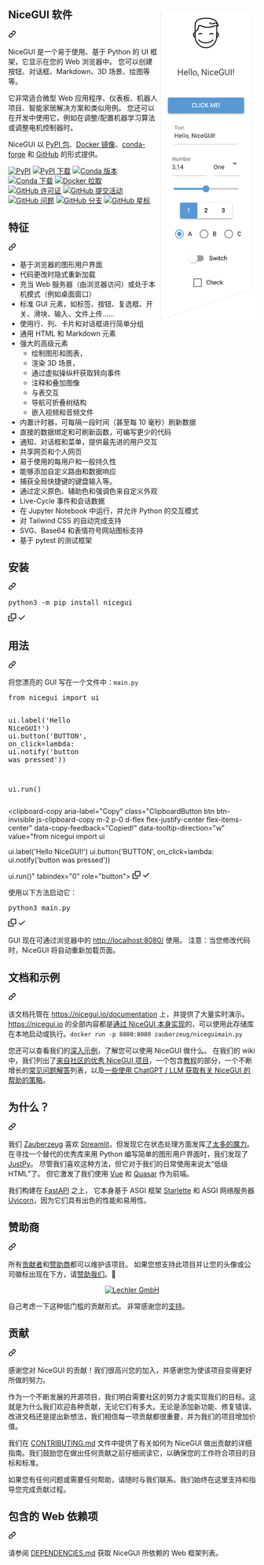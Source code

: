 <div class="Box-sc-g0xbh4-0 QkQOb js-snippet-clipboard-copy-unpositioned" data-hpc="true"><article class="markdown-body entry-content container-lg" itemprop="text"><a href="https://nicegui.io/#about" rel="nofollow">
  <img src="https://raw.githubusercontent.com/zauberzeug/nicegui/main/screenshot.png" width="200" align="right" alt="在线尝试！" style="max-width: 100%;" _mstalt="144989" _msthash="377">
</a>
<div class="markdown-heading" dir="auto"><h1 tabindex="-1" class="heading-element" dir="auto" _msttexthash="10703069" _msthash="378">NiceGUI 软件</h1><a id="user-content-nicegui" class="anchor" aria-label="永久链接：NiceGUI" href="#nicegui" _mstaria-label="304746" _msthash="379"><svg class="octicon octicon-link" viewBox="0 0 16 16" version="1.1" width="16" height="16" aria-hidden="true"><path d="m7.775 3.275 1.25-1.25a3.5 3.5 0 1 1 4.95 4.95l-2.5 2.5a3.5 3.5 0 0 1-4.95 0 .751.751 0 0 1 .018-1.042.751.751 0 0 1 1.042-.018 1.998 1.998 0 0 0 2.83 0l2.5-2.5a2.002 2.002 0 0 0-2.83-2.83l-1.25 1.25a.751.751 0 0 1-1.042-.018.751.751 0 0 1-.018-1.042Zm-4.69 9.64a1.998 1.998 0 0 0 2.83 0l1.25-1.25a.751.751 0 0 1 1.042.018.751.751 0 0 1 .018 1.042l-1.25 1.25a3.5 3.5 0 1 1-4.95-4.95l2.5-2.5a3.5 3.5 0 0 1 4.95 0 .751.751 0 0 1-.018 1.042.751.751 0 0 1-1.042.018 1.998 1.998 0 0 0-2.83 0l-2.5 2.5a1.998 1.998 0 0 0 0 2.83Z"></path></svg></a></div>
<p dir="auto" _msttexthash="675949144" _msthash="380">NiceGUI 是一个易于使用、基于 Python 的 UI 框架，它显示在您的 Web 浏览器中。
您可以创建按钮、对话框、Markdown、3D 场景、绘图等等。</p>
<p dir="auto" _msttexthash="1076981932" _msthash="381">它非常适合微型 Web 应用程序、仪表板、机器人项目、智能家居解决方案和类似用例。
您还可以在开发中使用它，例如在调整/配置机器学习算法或调整电机控制器时。</p>
<p dir="auto" _msttexthash="139901736" _msthash="382">NiceGUI 以 <a href="https://pypi.org/project/nicegui/" rel="nofollow" _istranslated="1">PyPI 包</a>、<a href="https://hub.docker.com/r/zauberzeug/nicegui" rel="nofollow" _istranslated="1">Docker 镜像</a>、<a href="https://anaconda.org/conda-forge/nicegui" rel="nofollow" _istranslated="1">conda-forge</a> 和 <a href="https://github.com/zauberzeug/nicegui" _istranslated="1">GitHub</a> 的形式提供。</p>
<p dir="auto"><a href="https://pypi.org/project/nicegui/" rel="nofollow"><img src="https://camo.githubusercontent.com/b8ec23c894875d3100c8034d666b7f59f4010e1601921ba0b8dcfdab42514e1d/68747470733a2f2f696d672e736869656c64732e696f2f707970692f762f6e6963656775693f636f6c6f723d6461726b2d677265656e" alt="PyPI" data-canonical-src="https://img.shields.io/pypi/v/nicegui?color=dark-green" style="max-width: 100%;" _mstalt="38714" _msthash="383"></a>
<a href="https://pypi.org/project/nicegui/" rel="nofollow"><img src="https://camo.githubusercontent.com/cd16a17e5ab7543b307bed9aaf409352273dabdd1196cf9e35c8a80a85e37406/68747470733a2f2f696d672e736869656c64732e696f2f707970692f646d2f6e6963656775693f636f6c6f723d6461726b2d677265656e" alt="PyPI 下载" data-canonical-src="https://img.shields.io/pypi/dm/nicegui?color=dark-green" style="max-width: 100%;" _mstalt="227851" _msthash="384"></a>
<a href="https://anaconda.org/conda-forge/nicegui" rel="nofollow"><img src="https://camo.githubusercontent.com/7121c2e4c59e3c5a6c7b1f59de7328fd21e0090b7d8e2a93f2857cfdda7a6baa/68747470733a2f2f696d672e736869656c64732e696f2f636f6e64612f762f636f6e64612d666f7267652f6e6963656775693f636f6c6f723d677265656e266c6162656c3d636f6e64612d666f726765" alt="Conda 版本" data-canonical-src="https://img.shields.io/conda/v/conda-forge/nicegui?color=green&amp;label=conda-forge" style="max-width: 100%;" _mstalt="208143" _msthash="385"></a>
<a href="https://anaconda.org/conda-forge/nicegui" rel="nofollow"><img src="https://camo.githubusercontent.com/aa3a533bf731cb3eb604cd250fb5d8c17bdbaa4da1c18441fa936ce16adf2264/68747470733a2f2f696d672e736869656c64732e696f2f636f6e64612f646e2f636f6e64612d666f7267652f6e6963656775693f636f6c6f723d677265656e266c6162656c3d646f776e6c6f616473" alt="Conda 下载" data-canonical-src="https://img.shields.io/conda/dn/conda-forge/nicegui?color=green&amp;label=downloads" style="max-width: 100%;" _mstalt="259142" _msthash="386"></a>
<a href="https://hub.docker.com/r/zauberzeug/nicegui" rel="nofollow"><img src="https://camo.githubusercontent.com/a720dd1233370977e6eda361fb5ef7991fc583a9381763fe4df8d67aa0543aed/68747470733a2f2f696d672e736869656c64732e696f2f646f636b65722f70756c6c732f7a61756265727a6575672f6e696365677569" alt="Docker 拉取" data-canonical-src="https://img.shields.io/docker/pulls/zauberzeug/nicegui" style="max-width: 100%;" _mstalt="184613" _msthash="387"></a><br>
<a href="https://github.com/zauberzeug/nicegui/blob/main/LICENSE"><img src="https://camo.githubusercontent.com/56263bdbc75319978d4b5caf43f30c8ee88d550455149d36b3f7d4d00295a55d/68747470733a2f2f696d672e736869656c64732e696f2f6769746875622f6c6963656e73652f7a61756265727a6575672f6e6963656775693f636f6c6f723d6f72616e6765" alt="GitHub 许可证" data-canonical-src="https://img.shields.io/github/license/zauberzeug/nicegui?color=orange" style="max-width: 100%;" _mstalt="226174" _msthash="388"></a>
<a href="https://github.com/zauberzeug/nicegui/graphs/commit-activity"><img src="https://camo.githubusercontent.com/6a5d7a38df551348e5c650e6ad5c2d076b15009a93ec91bb88fb7c7d0a8512f5/68747470733a2f2f696d672e736869656c64732e696f2f6769746875622f636f6d6d69742d61637469766974792f6d2f7a61756265727a6575672f6e696365677569" alt="GitHub 提交活动" data-canonical-src="https://img.shields.io/github/commit-activity/m/zauberzeug/nicegui" style="max-width: 100%;" _mstalt="461578" _msthash="389"></a>
<a href="https://github.com/zauberzeug/nicegui/issues"><img src="https://camo.githubusercontent.com/d365ec95194b536ae9143f1f80ac4ee238ac9074ae8abe8e49ebd6017029b198/68747470733a2f2f696d672e736869656c64732e696f2f6769746875622f6973737565732f7a61756265727a6575672f6e6963656775693f636f6c6f723d626c7565" alt="GitHub 问题" data-canonical-src="https://img.shields.io/github/issues/zauberzeug/nicegui?color=blue" style="max-width: 100%;" _mstalt="206999" _msthash="390"></a>
<a href="https://github.com/zauberzeug/nicegui/network"><img src="https://camo.githubusercontent.com/55c39152f492e7fefa6234481d8f178a52df5e655ca45d5d0314c7666df034cd/68747470733a2f2f696d672e736869656c64732e696f2f6769746875622f666f726b732f7a61756265727a6575672f6e696365677569" alt="GitHub 分支" data-canonical-src="https://img.shields.io/github/forks/zauberzeug/nicegui" style="max-width: 100%;" _mstalt="179673" _msthash="391"></a>
<a href="https://github.com/zauberzeug/nicegui/stargazers"><img src="https://camo.githubusercontent.com/1f5555322ee59862c00fa6a1339b15b182938f1f0c88d6130a4c7ff46673a3f6/68747470733a2f2f696d672e736869656c64732e696f2f6769746875622f73746172732f7a61756265727a6575672f6e696365677569" alt="GitHub 星标" data-canonical-src="https://img.shields.io/github/stars/zauberzeug/nicegui" style="max-width: 100%;" _mstalt="180921" _msthash="392"></a></p>
<div class="markdown-heading" dir="auto"><h2 tabindex="-1" class="heading-element" dir="auto" _msttexthash="5209451" _msthash="393">特征</h2><a id="user-content-features" class="anchor" aria-label="永久链接：功能" href="#features" _mstaria-label="370552" _msthash="394"><svg class="octicon octicon-link" viewBox="0 0 16 16" version="1.1" width="16" height="16" aria-hidden="true"><path d="m7.775 3.275 1.25-1.25a3.5 3.5 0 1 1 4.95 4.95l-2.5 2.5a3.5 3.5 0 0 1-4.95 0 .751.751 0 0 1 .018-1.042.751.751 0 0 1 1.042-.018 1.998 1.998 0 0 0 2.83 0l2.5-2.5a2.002 2.002 0 0 0-2.83-2.83l-1.25 1.25a.751.751 0 0 1-1.042-.018.751.751 0 0 1-.018-1.042Zm-4.69 9.64a1.998 1.998 0 0 0 2.83 0l1.25-1.25a.751.751 0 0 1 1.042.018.751.751 0 0 1 .018 1.042l-1.25 1.25a3.5 3.5 0 1 1-4.95-4.95l2.5-2.5a3.5 3.5 0 0 1 4.95 0 .751.751 0 0 1-.018 1.042.751.751 0 0 1-1.042.018 1.998 1.998 0 0 0-2.83 0l-2.5 2.5a1.998 1.998 0 0 0 0 2.83Z"></path></svg></a></div>
<ul dir="auto">
<li _msttexthash="54887027" _msthash="395">基于浏览器的图形用户界面</li>
<li _msttexthash="49730135" _msthash="396">代码更改时隐式重新加载</li>
<li _msttexthash="279448026" _msthash="397">充当 Web 服务器（由浏览器访问）或处于本机模式（例如桌面窗口）</li>
<li _msttexthash="209513980" _msthash="398">标准 GUI 元素，如标签、按钮、复选框、开关、滑块、输入、文件上传......</li>
<li _msttexthash="97086249" _msthash="399">使用行、列、卡片和对话框进行简单分组</li>
<li _msttexthash="25895506" _msthash="400">通用 HTML 和 Markdown 元素</li>
<li><font _mstmutation="1" _msttexthash="26590135" _msthash="401">强大的高级元素</font><ul dir="auto">
<li _msttexthash="35277502" _msthash="402">绘制图形和图表，</li>
<li _msttexthash="23664459" _msthash="403">渲染 3D 场景，</li>
<li _msttexthash="60130668" _msthash="404">通过虚拟操纵杆获取转向事件</li>
<li _msttexthash="21737235" _msthash="405">注释和叠加图像</li>
<li _msttexthash="10420306" _msthash="406">与表交互</li>
<li _msttexthash="28939950" _msthash="407">导航可折叠树结构</li>
<li _msttexthash="37980553" _msthash="408">嵌入视频和音频文件</li>
</ul>
</li>
<li _msttexthash="194370566" _msthash="409">内置计时器，可每隔一段时间（甚至每 10 毫秒）刷新数据</li>
<li _msttexthash="137403955" _msthash="410">直接的数据绑定和可刷新函数，可编写更少的代码</li>
<li _msttexthash="119097524" _msthash="411">通知、对话框和菜单，提供最先进的用户交互</li>
<li _msttexthash="36044125" _msthash="412">共享网页和个人网页</li>
<li _msttexthash="62056423" _msthash="413">易于使用的每用户和一般持久性</li>
<li _msttexthash="63540113" _msthash="414">能够添加自定义路由和数据响应</li>
<li _msttexthash="68553680" _msthash="415">捕获全局快捷键的键盘输入等。</li>
<li _msttexthash="117998075" _msthash="416">通过定义原色、辅助色和强调色来自定义外观</li>
<li _msttexthash="44739344" _msthash="417">Live-Cycle 事件和会话数据</li>
<li _msttexthash="143283907" _msthash="418">在 Jupyter Notebook 中运行，并允许 Python 的交互模式</li>
<li _msttexthash="54764697" _msthash="419">对 Tailwind CSS 的自动完成支持</li>
<li _msttexthash="86824010" _msthash="420">SVG、Base64 和表情符号网站图标支持</li>
<li _msttexthash="36693982" _msthash="421">基于 pytest 的测试框架</li>
</ul>
<div class="markdown-heading" dir="auto"><h2 tabindex="-1" class="heading-element" dir="auto" _msttexthash="5773755" _msthash="422">安装</h2><a id="user-content-installation" class="anchor" aria-label="永久链接：安装" href="#installation" _mstaria-label="519259" _msthash="423"><svg class="octicon octicon-link" viewBox="0 0 16 16" version="1.1" width="16" height="16" aria-hidden="true"><path d="m7.775 3.275 1.25-1.25a3.5 3.5 0 1 1 4.95 4.95l-2.5 2.5a3.5 3.5 0 0 1-4.95 0 .751.751 0 0 1 .018-1.042.751.751 0 0 1 1.042-.018 1.998 1.998 0 0 0 2.83 0l2.5-2.5a2.002 2.002 0 0 0-2.83-2.83l-1.25 1.25a.751.751 0 0 1-1.042-.018.751.751 0 0 1-.018-1.042Zm-4.69 9.64a1.998 1.998 0 0 0 2.83 0l1.25-1.25a.751.751 0 0 1 1.042.018.751.751 0 0 1 .018 1.042l-1.25 1.25a3.5 3.5 0 1 1-4.95-4.95l2.5-2.5a3.5 3.5 0 0 1 4.95 0 .751.751 0 0 1-.018 1.042.751.751 0 0 1-1.042.018 1.998 1.998 0 0 0-2.83 0l-2.5 2.5a1.998 1.998 0 0 0 0 2.83Z"></path></svg></a></div>
<div class="highlight highlight-source-shell notranslate position-relative overflow-auto" dir="auto"><pre>python3 -m pip install nicegui</pre><div class="zeroclipboard-container">
    <clipboard-copy aria-label="Copy" class="ClipboardButton btn btn-invisible js-clipboard-copy m-2 p-0 d-flex flex-justify-center flex-items-center" data-copy-feedback="Copied!" data-tooltip-direction="w" value="python3 -m pip install nicegui" tabindex="0" role="button">
      <svg aria-hidden="true" height="16" viewBox="0 0 16 16" version="1.1" width="16" data-view-component="true" class="octicon octicon-copy js-clipboard-copy-icon">
    <path d="M0 6.75C0 5.784.784 5 1.75 5h1.5a.75.75 0 0 1 0 1.5h-1.5a.25.25 0 0 0-.25.25v7.5c0 .138.112.25.25.25h7.5a.25.25 0 0 0 .25-.25v-1.5a.75.75 0 0 1 1.5 0v1.5A1.75 1.75 0 0 1 9.25 16h-7.5A1.75 1.75 0 0 1 0 14.25Z"></path><path d="M5 1.75C5 .784 5.784 0 6.75 0h7.5C15.216 0 16 .784 16 1.75v7.5A1.75 1.75 0 0 1 14.25 11h-7.5A1.75 1.75 0 0 1 5 9.25Zm1.75-.25a.25.25 0 0 0-.25.25v7.5c0 .138.112.25.25.25h7.5a.25.25 0 0 0 .25-.25v-7.5a.25.25 0 0 0-.25-.25Z"></path>
</svg>
      <svg aria-hidden="true" height="16" viewBox="0 0 16 16" version="1.1" width="16" data-view-component="true" class="octicon octicon-check js-clipboard-check-icon color-fg-success d-none">
    <path d="M13.78 4.22a.75.75 0 0 1 0 1.06l-7.25 7.25a.75.75 0 0 1-1.06 0L2.22 9.28a.751.751 0 0 1 .018-1.042.751.751 0 0 1 1.042-.018L6 10.94l6.72-6.72a.75.75 0 0 1 1.06 0Z"></path>
</svg>
    </clipboard-copy>
  </div></div>
<div class="markdown-heading" dir="auto"><h2 tabindex="-1" class="heading-element" dir="auto" _msttexthash="5626816" _msthash="424">用法</h2><a id="user-content-usage" class="anchor" aria-label="永久链接：用法" href="#usage" _mstaria-label="270712" _msthash="425"><svg class="octicon octicon-link" viewBox="0 0 16 16" version="1.1" width="16" height="16" aria-hidden="true"><path d="m7.775 3.275 1.25-1.25a3.5 3.5 0 1 1 4.95 4.95l-2.5 2.5a3.5 3.5 0 0 1-4.95 0 .751.751 0 0 1 .018-1.042.751.751 0 0 1 1.042-.018 1.998 1.998 0 0 0 2.83 0l2.5-2.5a2.002 2.002 0 0 0-2.83-2.83l-1.25 1.25a.751.751 0 0 1-1.042-.018.751.751 0 0 1-.018-1.042Zm-4.69 9.64a1.998 1.998 0 0 0 2.83 0l1.25-1.25a.751.751 0 0 1 1.042.018.751.751 0 0 1 .018 1.042l-1.25 1.25a3.5 3.5 0 1 1-4.95-4.95l2.5-2.5a3.5 3.5 0 0 1 4.95 0 .751.751 0 0 1-.018 1.042.751.751 0 0 1-1.042.018 1.998 1.998 0 0 0-2.83 0l-2.5 2.5a1.998 1.998 0 0 0 0 2.83Z"></path></svg></a></div>
<p dir="auto"><font _mstmutation="1" _msttexthash="68663868" _msthash="426">将您漂亮的 GUI 写在一个文件中：</font><code>main.py</code></p>
<div class="highlight highlight-source-python notranslate position-relative overflow-auto" dir="auto"><pre><span class="pl-k">from</span> <span class="pl-s1">nicegui</span> <span class="pl-k">import</span> <span class="pl-s1">ui</span>

<span class="pl-s1">ui</span>.<span class="pl-en">label</span>(<span class="pl-s">'Hello NiceGUI!'</span>)
<span class="pl-s1">ui</span>.<span class="pl-en">button</span>(<span class="pl-s">'BUTTON'</span>, <span class="pl-s1">on_click</span><span class="pl-c1">=</span><span class="pl-k">lambda</span>: <span class="pl-s1">ui</span>.<span class="pl-en">notify</span>(<span class="pl-s">'button was pressed'</span>))

<span class="pl-s1">ui</span>.<span class="pl-en">run</span>()</pre><div class="zeroclipboard-container">
    <clipboard-copy aria-label="Copy" class="ClipboardButton btn btn-invisible js-clipboard-copy m-2 p-0 d-flex flex-justify-center flex-items-center" data-copy-feedback="Copied!" data-tooltip-direction="w" value="from nicegui import ui

ui.label('Hello NiceGUI!')
ui.button('BUTTON', on_click=lambda: ui.notify('button was pressed'))

ui.run()" tabindex="0" role="button">
      <svg aria-hidden="true" height="16" viewBox="0 0 16 16" version="1.1" width="16" data-view-component="true" class="octicon octicon-copy js-clipboard-copy-icon">
    <path d="M0 6.75C0 5.784.784 5 1.75 5h1.5a.75.75 0 0 1 0 1.5h-1.5a.25.25 0 0 0-.25.25v7.5c0 .138.112.25.25.25h7.5a.25.25 0 0 0 .25-.25v-1.5a.75.75 0 0 1 1.5 0v1.5A1.75 1.75 0 0 1 9.25 16h-7.5A1.75 1.75 0 0 1 0 14.25Z"></path><path d="M5 1.75C5 .784 5.784 0 6.75 0h7.5C15.216 0 16 .784 16 1.75v7.5A1.75 1.75 0 0 1 14.25 11h-7.5A1.75 1.75 0 0 1 5 9.25Zm1.75-.25a.25.25 0 0 0-.25.25v7.5c0 .138.112.25.25.25h7.5a.25.25 0 0 0 .25-.25v-7.5a.25.25 0 0 0-.25-.25Z"></path>
</svg>
      <svg aria-hidden="true" height="16" viewBox="0 0 16 16" version="1.1" width="16" data-view-component="true" class="octicon octicon-check js-clipboard-check-icon color-fg-success d-none">
    <path d="M13.78 4.22a.75.75 0 0 1 0 1.06l-7.25 7.25a.75.75 0 0 1-1.06 0L2.22 9.28a.751.751 0 0 1 .018-1.042.751.751 0 0 1 1.042-.018L6 10.94l6.72-6.72a.75.75 0 0 1 1.06 0Z"></path>
</svg>
    </clipboard-copy>
  </div></div>
<p dir="auto" _msttexthash="43646759" _msthash="427">使用以下方法启动它：</p>
<div class="highlight highlight-source-shell notranslate position-relative overflow-auto" dir="auto"><pre>python3 main.py</pre><div class="zeroclipboard-container">
    <clipboard-copy aria-label="Copy" class="ClipboardButton btn btn-invisible js-clipboard-copy m-2 p-0 d-flex flex-justify-center flex-items-center" data-copy-feedback="Copied!" data-tooltip-direction="w" value="python3 main.py" tabindex="0" role="button">
      <svg aria-hidden="true" height="16" viewBox="0 0 16 16" version="1.1" width="16" data-view-component="true" class="octicon octicon-copy js-clipboard-copy-icon">
    <path d="M0 6.75C0 5.784.784 5 1.75 5h1.5a.75.75 0 0 1 0 1.5h-1.5a.25.25 0 0 0-.25.25v7.5c0 .138.112.25.25.25h7.5a.25.25 0 0 0 .25-.25v-1.5a.75.75 0 0 1 1.5 0v1.5A1.75 1.75 0 0 1 9.25 16h-7.5A1.75 1.75 0 0 1 0 14.25Z"></path><path d="M5 1.75C5 .784 5.784 0 6.75 0h7.5C15.216 0 16 .784 16 1.75v7.5A1.75 1.75 0 0 1 14.25 11h-7.5A1.75 1.75 0 0 1 5 9.25Zm1.75-.25a.25.25 0 0 0-.25.25v7.5c0 .138.112.25.25.25h7.5a.25.25 0 0 0 .25-.25v-7.5a.25.25 0 0 0-.25-.25Z"></path>
</svg>
      <svg aria-hidden="true" height="16" viewBox="0 0 16 16" version="1.1" width="16" data-view-component="true" class="octicon octicon-check js-clipboard-check-icon color-fg-success d-none">
    <path d="M13.78 4.22a.75.75 0 0 1 0 1.06l-7.25 7.25a.75.75 0 0 1-1.06 0L2.22 9.28a.751.751 0 0 1 .018-1.042.751.751 0 0 1 1.042-.018L6 10.94l6.72-6.72a.75.75 0 0 1 1.06 0Z"></path>
</svg>
    </clipboard-copy>
  </div></div>
<p dir="auto" _msttexthash="575653767" _msthash="428">GUI 现在可通过浏览器中的 <a href="http://localhost:8080/" rel="nofollow" _istranslated="1">http://localhost:8080/</a> 使用。
注意：当您修改代码时，NiceGUI 将自动重新加载页面。</p>
<div class="markdown-heading" dir="auto"><h2 tabindex="-1" class="heading-element" dir="auto" _msttexthash="14623050" _msthash="429">文档和示例</h2><a id="user-content-documentation-and-examples" class="anchor" aria-label="永久链接：文档和示例" href="#documentation-and-examples" _mstaria-label="1079546" _msthash="430"><svg class="octicon octicon-link" viewBox="0 0 16 16" version="1.1" width="16" height="16" aria-hidden="true"><path d="m7.775 3.275 1.25-1.25a3.5 3.5 0 1 1 4.95 4.95l-2.5 2.5a3.5 3.5 0 0 1-4.95 0 .751.751 0 0 1 .018-1.042.751.751 0 0 1 1.042-.018 1.998 1.998 0 0 0 2.83 0l2.5-2.5a2.002 2.002 0 0 0-2.83-2.83l-1.25 1.25a.751.751 0 0 1-1.042-.018.751.751 0 0 1-.018-1.042Zm-4.69 9.64a1.998 1.998 0 0 0 2.83 0l1.25-1.25a.751.751 0 0 1 1.042.018.751.751 0 0 1 .018 1.042l-1.25 1.25a3.5 3.5 0 1 1-4.95-4.95l2.5-2.5a3.5 3.5 0 0 1 4.95 0 .751.751 0 0 1-.018 1.042.751.751 0 0 1-1.042.018 1.998 1.998 0 0 0-2.83 0l-2.5 2.5a1.998 1.998 0 0 0 0 2.83Z"></path></svg></a></div>
<p dir="auto"><font _mstmutation="1" _msttexthash="1350504220" _msthash="431">该文档托管在 <a href="https://nicegui.io/documentation" rel="nofollow" _mstmutation="1" _istranslated="1">https://nicegui.io/documentation</a> 上，并提供了大量实时演示。
<a href="https://nicegui.io" rel="nofollow" _mstmutation="1" _istranslated="1">https://nicegui.io</a> 的全部内容都是<a href="https://github.com/zauberzeug/nicegui/blob/main/main.py" _mstmutation="1" _istranslated="1">通过 NiceGUI 本身实现</a>的，可以使用此存储库在本地启动或执行。</font><code>docker run -p 8080:8080 zauberzeug/nicegui</code><code>main.py</code></p>
<p dir="auto" _msttexthash="2105138776" _msthash="432">您还可以查看我们的<a href="https://github.com/zauberzeug/nicegui/tree/main/examples" _istranslated="1">深入示例</a>，了解您可以使用 NiceGUI 做什么。
在我们的 wiki 中，我们列出了<a href="https://github.com/zauberzeug/nicegui/wiki#community-projects" _istranslated="1">来自社区的优秀 NiceGUI 项目</a>，一个包含<a href="https://github.com/zauberzeug/nicegui/wiki#tutorials" _istranslated="1">教程</a>的部分，一个不断增长的<a href="https://github.com/zauberzeug/nicegui/wiki/FAQs" _istranslated="1">常见问题解答</a>列表，以及<a href="https://github.com/zauberzeug/nicegui/wiki#chatgpt" _istranslated="1">一些使用 ChatGPT / LLM 获取有关 NiceGUI 的帮助的策略</a>。</p>
<div class="markdown-heading" dir="auto"><h2 tabindex="-1" class="heading-element" dir="auto" _msttexthash="14754116" _msthash="433">为什么？</h2><a id="user-content-why" class="anchor" aria-label="永久链接：为什么？" href="#why" _mstaria-label="236535" _msthash="434"><svg class="octicon octicon-link" viewBox="0 0 16 16" version="1.1" width="16" height="16" aria-hidden="true"><path d="m7.775 3.275 1.25-1.25a3.5 3.5 0 1 1 4.95 4.95l-2.5 2.5a3.5 3.5 0 0 1-4.95 0 .751.751 0 0 1 .018-1.042.751.751 0 0 1 1.042-.018 1.998 1.998 0 0 0 2.83 0l2.5-2.5a2.002 2.002 0 0 0-2.83-2.83l-1.25 1.25a.751.751 0 0 1-1.042-.018.751.751 0 0 1-.018-1.042Zm-4.69 9.64a1.998 1.998 0 0 0 2.83 0l1.25-1.25a.751.751 0 0 1 1.042.018.751.751 0 0 1 .018 1.042l-1.25 1.25a3.5 3.5 0 1 1-4.95-4.95l2.5-2.5a3.5 3.5 0 0 1 4.95 0 .751.751 0 0 1-.018 1.042.751.751 0 0 1-1.042.018 1.998 1.998 0 0 0-2.83 0l-2.5 2.5a1.998 1.998 0 0 0 0 2.83Z"></path></svg></a></div>
<p dir="auto" _msttexthash="2819864437" _msthash="435">我们 <a href="https://zauberzeug.com" rel="nofollow" _istranslated="1">Zauberzeug</a> 喜欢 <a href="https://streamlit.io/" rel="nofollow" _istranslated="1">Streamlit</a>，但发现它在状态处理方面发挥<a href="https://github.com/zauberzeug/nicegui/issues/1#issuecomment-847413651" data-hovercard-type="issue" data-hovercard-url="/zauberzeug/nicegui/issues/1/hovercard" _istranslated="1">了太多的魔力</a>。
在寻找一个替代的优秀库来用 Python 编写简单的图形用户界面时，我们发现了 <a href="https://justpy.io/" rel="nofollow" _istranslated="1">JustPy</a>。
尽管我们喜欢这种方法，但它对于我们的日常使用来说太“低级 HTML”了。
但它激发了我们使用 <a href="https://vuejs.org/" rel="nofollow" _istranslated="1">Vue</a> 和 <a href="https://quasar.dev/" rel="nofollow" _istranslated="1">Quasar</a> 作为前端。</p>
<p dir="auto" _msttexthash="595301109" _msthash="436">我们构建在 <a href="https://fastapi.tiangolo.com/" rel="nofollow" _istranslated="1">FastAPI</a> 之上，
它本身基于 ASGI 框架 <a href="https://www.starlette.io/" rel="nofollow" _istranslated="1">Starlette</a> 和 ASGI 网络服务器 <a href="https://www.uvicorn.org/" rel="nofollow" _istranslated="1">Uvicorn</a>，因为它们具有出色的性能和易用性。</p>
<div class="markdown-heading" dir="auto"><h2 tabindex="-1" class="heading-element" dir="auto" _msttexthash="8048144" _msthash="437">赞助商</h2><a id="user-content-sponsors" class="anchor" aria-label="永久链接： 赞助商" href="#sponsors" _mstaria-label="380380" _msthash="438"><svg class="octicon octicon-link" viewBox="0 0 16 16" version="1.1" width="16" height="16" aria-hidden="true"><path d="m7.775 3.275 1.25-1.25a3.5 3.5 0 1 1 4.95 4.95l-2.5 2.5a3.5 3.5 0 0 1-4.95 0 .751.751 0 0 1 .018-1.042.751.751 0 0 1 1.042-.018 1.998 1.998 0 0 0 2.83 0l2.5-2.5a2.002 2.002 0 0 0-2.83-2.83l-1.25 1.25a.751.751 0 0 1-1.042-.018.751.751 0 0 1-.018-1.042Zm-4.69 9.64a1.998 1.998 0 0 0 2.83 0l1.25-1.25a.751.751 0 0 1 1.042.018.751.751 0 0 1 .018 1.042l-1.25 1.25a3.5 3.5 0 1 1-4.95-4.95l2.5-2.5a3.5 3.5 0 0 1 4.95 0 .751.751 0 0 1-.018 1.042.751.751 0 0 1-1.042.018 1.998 1.998 0 0 0-2.83 0l-2.5 2.5a1.998 1.998 0 0 0 0 2.83Z"></path></svg></a></div>
<p dir="auto" _msttexthash="637471588" _msthash="439">所有<a href="https://github.com/zauberzeug/nicegui/graphs/contributors" _istranslated="1">贡献者</a>和<a href="https://github.com/sponsors/zauberzeug" _istranslated="1">赞助商</a>都可以维护该项目。
如果您想支持此项目并让您的头像或公司徽标出现在下方，请<a href="https://github.com/sponsors/zauberzeug" _istranslated="1">赞助我们</a>。💖</p>
<p align="center" dir="auto">
   <a href="https://github.com/lechler-gmbh"><img src="https://github.com/lechler-gmbh.png" width="50px" alt="Lechler GmbH" style="max-width: 100%;" _mstalt="163462" _msthash="440"></a>
</p>
<p dir="auto" _msttexthash="177421049" _msthash="441">自己考虑一下这种低门槛的贡献形式。
非常感谢您的<a href="https://github.com/sponsors/zauberzeug" _istranslated="1">支持</a>。</p>
<div class="markdown-heading" dir="auto"><h2 tabindex="-1" class="heading-element" dir="auto" _msttexthash="6354283" _msthash="442">贡献</h2><a id="user-content-contributing" class="anchor" aria-label="永久链接： 贡献" href="#contributing" _mstaria-label="521066" _msthash="443"><svg class="octicon octicon-link" viewBox="0 0 16 16" version="1.1" width="16" height="16" aria-hidden="true"><path d="m7.775 3.275 1.25-1.25a3.5 3.5 0 1 1 4.95 4.95l-2.5 2.5a3.5 3.5 0 0 1-4.95 0 .751.751 0 0 1 .018-1.042.751.751 0 0 1 1.042-.018 1.998 1.998 0 0 0 2.83 0l2.5-2.5a2.002 2.002 0 0 0-2.83-2.83l-1.25 1.25a.751.751 0 0 1-1.042-.018.751.751 0 0 1-.018-1.042Zm-4.69 9.64a1.998 1.998 0 0 0 2.83 0l1.25-1.25a.751.751 0 0 1 1.042.018.751.751 0 0 1 .018 1.042l-1.25 1.25a3.5 3.5 0 1 1-4.95-4.95l2.5-2.5a3.5 3.5 0 0 1 4.95 0 .751.751 0 0 1-.018 1.042.751.751 0 0 1-1.042.018 1.998 1.998 0 0 0-2.83 0l-2.5 2.5a1.998 1.998 0 0 0 0 2.83Z"></path></svg></a></div>
<p dir="auto" _msttexthash="409665932" _msthash="444">感谢您对 NiceGUI 的贡献！我们很高兴您的加入，并感谢您为使该项目变得更好所做的努力。</p>
<p dir="auto" _msttexthash="2453266231" _msthash="445">作为一个不断发展的开源项目，我们明白需要社区的努力才能实现我们的目标。这就是为什么我们欢迎各种贡献，无论它们有多大。无论是添加新功能、修复错误、改进文档还是提出新想法，我们相信每一项贡献都很重要，并为我们的项目增加价值。</p>
<p dir="auto" _msttexthash="1214399095" _msthash="446">我们在 <a href="https://github.com/zauberzeug/nicegui/blob/main/CONTRIBUTING.md" _istranslated="1">CONTRIBUTING.md</a> 文件中提供了有关如何为 NiceGUI 做出贡献的详细指南。我们鼓励您在做出任何贡献之前仔细阅读它，以确保您的工作符合项目的目标和标准。</p>
<p dir="auto" _msttexthash="466702054" _msthash="447">如果您有任何问题或需要任何帮助，请随时与我们联系。我们始终在这里支持和指导您完成贡献过程。</p>
<div class="markdown-heading" dir="auto"><h2 tabindex="-1" class="heading-element" dir="auto" _msttexthash="25406680" _msthash="448">包含的 Web 依赖项</h2><a id="user-content-included-web-dependencies" class="anchor" aria-label="永久链接：包含的 Web 依赖项" href="#included-web-dependencies" _mstaria-label="995462" _msthash="449"><svg class="octicon octicon-link" viewBox="0 0 16 16" version="1.1" width="16" height="16" aria-hidden="true"><path d="m7.775 3.275 1.25-1.25a3.5 3.5 0 1 1 4.95 4.95l-2.5 2.5a3.5 3.5 0 0 1-4.95 0 .751.751 0 0 1 .018-1.042.751.751 0 0 1 1.042-.018 1.998 1.998 0 0 0 2.83 0l2.5-2.5a2.002 2.002 0 0 0-2.83-2.83l-1.25 1.25a.751.751 0 0 1-1.042-.018.751.751 0 0 1-.018-1.042Zm-4.69 9.64a1.998 1.998 0 0 0 2.83 0l1.25-1.25a.751.751 0 0 1 1.042.018.751.751 0 0 1 .018 1.042l-1.25 1.25a3.5 3.5 0 1 1-4.95-4.95l2.5-2.5a3.5 3.5 0 0 1 4.95 0 .751.751 0 0 1-.018 1.042.751.751 0 0 1-1.042.018 1.998 1.998 0 0 0-2.83 0l-2.5 2.5a1.998 1.998 0 0 0 0 2.83Z"></path></svg></a></div>
<p dir="auto" _msttexthash="148385432" _msthash="450">请参阅 <a href="https://github.com/zauberzeug/nicegui/blob/main/DEPENDENCIES.md" _istranslated="1">DEPENDENCIES.md</a> 获取 NiceGUI 所依赖的 Web 框架列表。</p>
</article></div>
